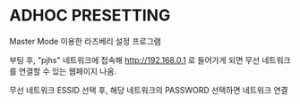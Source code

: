 # ADHOC PRESETTING
Master Mode 이용한 라즈베리 설정 프로그램

부팅 후, "pjhs" 네트워크에 접속해 http://192.168.0.1 로 들어가게 되면
무선 네트워크를 연결할 수 있는 웹페이지 나옴.

무선 네트워크 ESSID 선택 후, 해당 네트워크의 PASSWORD 선택하면 네트워크 연결

